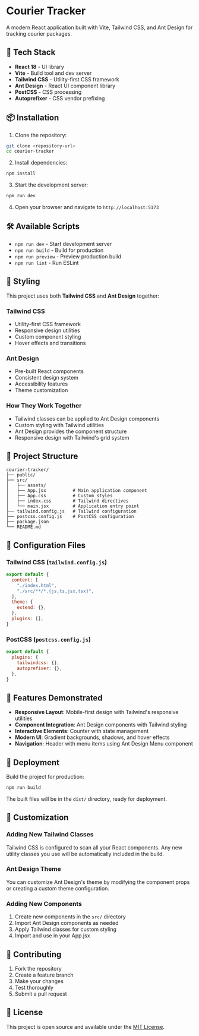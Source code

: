 # Courier Tracker

A modern React application built with Vite, Tailwind CSS, and Ant Design for tracking courier packages.

## 🚀 Tech Stack

- **React 18** - UI library
- **Vite** - Build tool and dev server
- **Tailwind CSS** - Utility-first CSS framework
- **Ant Design** - React UI component library
- **PostCSS** - CSS processing
- **Autoprefixer** - CSS vendor prefixing

## 📦 Installation

1. Clone the repository:
```bash
git clone <repository-url>
cd courier-tracker
```

2. Install dependencies:
```bash
npm install
```

3. Start the development server:
```bash
npm run dev
```

4. Open your browser and navigate to `http://localhost:5173`

## 🛠️ Available Scripts

- `npm run dev` - Start development server
- `npm run build` - Build for production
- `npm run preview` - Preview production build
- `npm run lint` - Run ESLint

## 🎨 Styling

This project uses both **Tailwind CSS** and **Ant Design** together:

### Tailwind CSS
- Utility-first CSS framework
- Responsive design utilities
- Custom component styling
- Hover effects and transitions

### Ant Design
- Pre-built React components
- Consistent design system
- Accessibility features
- Theme customization

### How They Work Together
- Tailwind classes can be applied to Ant Design components
- Custom styling with Tailwind utilities
- Ant Design provides the component structure
- Responsive design with Tailwind's grid system

## 📁 Project Structure

```
courier-tracker/
├── public/
├── src/
│   ├── assets/
│   ├── App.jsx          # Main application component
│   ├── App.css          # Custom styles
│   ├── index.css        # Tailwind directives
│   └── main.jsx         # Application entry point
├── tailwind.config.js   # Tailwind configuration
├── postcss.config.js    # PostCSS configuration
├── package.json
└── README.md
```

## 🔧 Configuration Files

### Tailwind CSS (`tailwind.config.js`)
```javascript
export default {
  content: [
    "./index.html",
    "./src/**/*.{js,ts,jsx,tsx}",
  ],
  theme: {
    extend: {},
  },
  plugins: [],
}
```

### PostCSS (`postcss.config.js`)
```javascript
export default {
  plugins: {
    tailwindcss: {},
    autoprefixer: {},
  },
}
```

## 🎯 Features Demonstrated

- **Responsive Layout**: Mobile-first design with Tailwind's responsive utilities
- **Component Integration**: Ant Design components with Tailwind styling
- **Interactive Elements**: Counter with state management
- **Modern UI**: Gradient backgrounds, shadows, and hover effects
- **Navigation**: Header with menu items using Ant Design Menu component

## 🚀 Deployment

Build the project for production:
```bash
npm run build
```

The built files will be in the `dist/` directory, ready for deployment.

## 📝 Customization

### Adding New Tailwind Classes
Tailwind CSS is configured to scan all your React components. Any new utility classes you use will be automatically included in the build.

### Ant Design Theme
You can customize Ant Design's theme by modifying the component props or creating a custom theme configuration.

### Adding New Components
1. Create new components in the `src/` directory
2. Import Ant Design components as needed
3. Apply Tailwind classes for custom styling
4. Import and use in your App.jsx

## 🤝 Contributing

1. Fork the repository
2. Create a feature branch
3. Make your changes
4. Test thoroughly
5. Submit a pull request

## 📄 License

This project is open source and available under the [MIT License](LICENSE).
